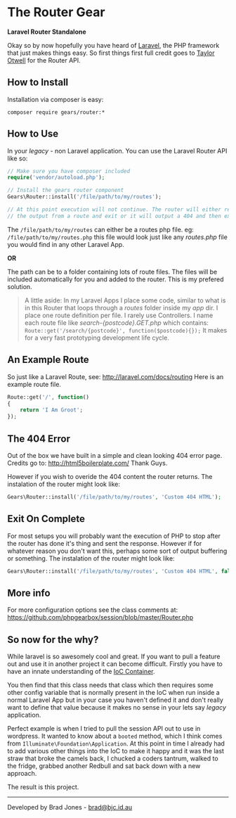 The Router Gear
================================================================================
**Laravel Router Standalone**

Okay so by now hopefully you have heard of [Laravel](http://laravel.com/),
the PHP framework that just makes things easy. So first things first full credit
goes to [Taylor Otwell](https://github.com/taylorotwell) for the Router API.

How to Install
--------------------------------------------------------------------------------
Installation via composer is easy:

	composer require gears/router:*

How to Use
--------------------------------------------------------------------------------
In your *legacy* - non Laravel application.
You can use the Laravel Router API like so:

```php
// Make sure you have composer included
require('vendor/autoload.php');

// Install the gears router component
Gears\Router::install('/file/path/to/my/routes');

// At this point execution will not continue. The router will either return
// the output from a route and exit or it will output a 404 and then exit.
```

The ```/file/path/to/my/routes``` can either be a routes php file.
eg: ```/file/path/to/my/routes.php``` this file would look just like any
*routes.php* file you would find in any other Laravel App.

**OR**

The path can be to a folder containing lots of route files. The files will be
included automatically for you and added to the router. This is my prefered 
solution.

> A little aside: In my Laravel Apps I place some code, similar to what is in
> this Router that loops through a *routes* folder inside my *app* dir.
> I place one route definition per file. I rarely use Controllers.
> I name each route file like *search-{postcode}.GET.php* which contains:
> ```Route::get('/search/{postcode}', function($postcode){});```
> It makes for a very fast prototyping development life cycle.

An Example Route
--------------------------------------------------------------------------------
So just like a Laravel Route, see: http://laravel.com/docs/routing
Here is an example route file.

```php
Route::get('/', function()
{
	return 'I Am Groot';
});
```

The 404 Error
--------------------------------------------------------------------------------
Out of the box we have built in a simple and clean looking 404 error page.
Credits go to: http://html5boilerplate.com/ Thank Guys.

However if you wish to overide the 404 content the router returns.
The instalation of the router might look like:

```php
Gears\Router::install('/file/path/to/my/routes', 'Custom 404 HTML');
```

Exit On Complete
--------------------------------------------------------------------------------
For most setups you will probably want the execution of PHP to stop after the
router has done it's thing and sent the response. However if for whatever
reason you don't want this, perhaps some sort of output buffering or something.
The instalation of the router might look like:

```php
Gears\Router::install('/file/path/to/my/routes', 'Custom 404 HTML', false);
```

More info
--------------------------------------------------------------------------------
For more configuration options see the class comments at:
https://github.com/phpgearbox/session/blob/master/Router.php

So now for the why?
--------------------------------------------------------------------------------
While laravel is so awesomely cool and great. If you want to pull a feature out
and use it in another project it can become difficult. Firstly you have to have
an innate understanding of the [IoC Container](http://laravel.com/docs/ioc).

You then find that this class needs that class which then requires some other
config variable that is normally present in the IoC when run inside a normal
Laravel App but in your case you haven't defined it and don't really want
to define that value because it makes no sense in your lets say *legacy*
application.

Perfect example is when I tried to pull the session API out to use in wordpress.
It wanted to know about a ```booted``` method, which I think comes from
```Illuminate\Foundation\Application```. At this point in time I already had to
add various other things into the IoC to make it happy and it was the last straw
that broke the camels back, I chucked a coders tantrum, walked to the fridge,
grabbed another Redbull and sat back down with a new approach.

The result is this project.

--------------------------------------------------------------------------------
Developed by Brad Jones - brad@bjc.id.au